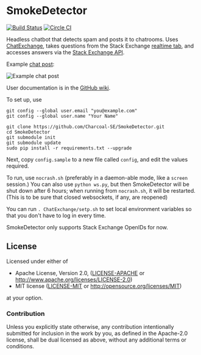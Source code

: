 SmokeDetector
=============

[![Build Status](https://travis-ci.org/Charcoal-SE/SmokeDetector.svg?branch=master)](https://travis-ci.org/Charcoal-SE/SmokeDetector) [![Circle CI](https://circleci.com/gh/Charcoal-SE/SmokeDetector.svg?style=shield)](https://circleci.com/gh/Charcoal-SE/SmokeDetector)

Headless chatbot that detects spam and posts it to chatrooms. Uses [ChatExchange](https://github.com/Manishearth/ChatExchange), takes questions from the Stack Exchange [realtime tab](http://stackexchange.com/questions?tab=realtime), and accesses answers via the [Stack Exchange API](http://api.stackexchange.com/). 

Example [chat post](http://chat.stackexchange.com/transcript/11540?m=17962164#17962164):

![Example chat post](http://i.stack.imgur.com/d8pbW.png)

User documentation is in the
[GitHub wiki](https://github.com/Charcoal-SE/SmokeDetector/wiki).

To set up, use

```
git config --global user.email "you@example.com"
git config --global user.name "Your Name"

git clone https://github.com/Charcoal-SE/SmokeDetector.git
cd SmokeDetector
git submodule init
git submodule update
sudo pip install -r requirements.txt --upgrade
```

Next, copy `config.sample` to a new file called `config`, and edit the values required.

To run, use `nocrash.sh` (preferably in a daemon-able mode, like a `screen` session.)
You can also use `python ws.py`, but then SmokeDetector will be shut down after 6 hours; when running from `nocrash.sh`, it will be restarted. (This is to be sure that closed websockets, if any, are reopened)

You can run `. ChatExchange/setp.sh` to set local environment variables so that you don't have to log in every time. 

SmokeDetector only supports Stack Exchange OpenIDs for now.

## License

Licensed under either of

 * Apache License, Version 2.0, ([LICENSE-APACHE](LICENSE-APACHE) or http://www.apache.org/licenses/LICENSE-2.0)
 * MIT license ([LICENSE-MIT](LICENSE-MIT) or http://opensource.org/licenses/MIT)

at your option.

### Contribution

Unless you explicitly state otherwise, any contribution intentionally submitted for inclusion in the work by you, as defined in the Apache-2.0 license, shall be dual licensed as above, without any additional terms or conditions.
